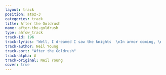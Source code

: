 ```yaml
---
layout: track
position: atoz-3
categories: track
title: After the Goldrush
name: after-the-goldrush
type: ahfow_track
track-id: 196
track-lyrics: "Well, I dreamed I saw the knights  \nIn armor coming, \nSaying something about a queen. \nThere were peasants singing and  \nDrummers drumming \nAnd the archer split the tree. \nThere was a fanfare blowing  \nTo the sun \nThat was floating on the breeze. \nLook at Mother Nature on the run  \nIn the nineteen seventies. \nLook at Mother Nature on the run  \nIn the nineteen seventies. \n\nI was lying in a burned out basement \nWith the full moon in my eyes. \nI was hoping for replacement \nWhen the sun burst thru the sky. \nThere was a band playing in my head \nAnd I felt like getting high. \nI was thinking about what a  \nFriend had said  \nI was hoping it was a lie. \nThinking about what a  \nFriend had said  \nI was hoping it was a lie. \n\nWell, I dreamed I saw the silver   \nSpace ships flying \nIn the yellow haze of the sun, \nThere were children crying  \nAnd colors flying \nAll around the chosen ones. \nAll in a dream, all in a dream  \nThe loading had begun. \nThey were flying Mother Nature's  \nSilver seed to a new home in the sun. \nFlying Mother Nature's  \nSilver seed to a new home."
track-author: Neil Young
track-sort: "After the Goldrush"
track-alpha: A
track-original: Neil Young
cover: true
---
```

